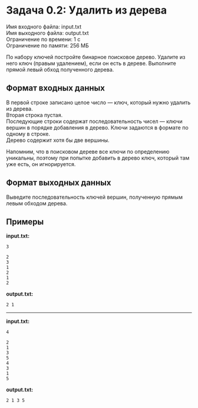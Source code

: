 # Задача 0.2: Удалить из дерева

Имя входного файла: input.txt  
Имя выходного файла: output.txt  
Ограничение по времени: 1 с  
Ограничение по памяти: 256 МБ  

По набору ключей постройте бинарное поисковое дерево. Удалите из него ключ (правым удалением), если он есть в дереве. Выполните прямой левый обход полученного дерева.

## Формат входных данных

В первой строке записано целое число — ключ, который нужно удалить из дерева.  
Вторая строка пустая.  
Последующие строки содержат последовательность чисел — ключи вершин в порядке добавления в дерево. Ключи задаются в формате по одному в строке.  
Дерево содержит хотя бы две вершины.

Напомним, что в поисковом дереве все ключи по определению уникальны, поэтому при попытке добавить в дерево ключ, который там уже есть, он игнорируется.

## Формат выходных данных

Выведите последовательность ключей вершин, полученную прямым левым обходом дерева.

## Примеры

**input.txt:**
```
3

2
3
1
2
1
2
```

**output.txt:**
```
2 1
```

---

**input.txt:**
```
4

2
1
3
5
4
3
1
5
```

**output.txt:**
```
2 1 3 5
```
